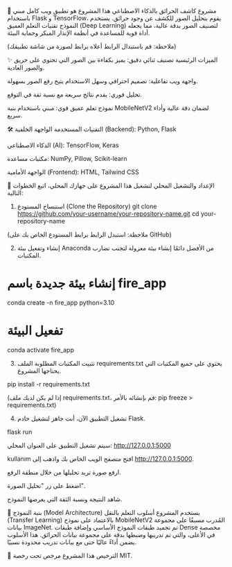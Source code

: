🤖 مشروع كاشف الحرائق بالذكاء الاصطناعي
هذا المشروع هو تطبيق ويب كامل مبني باستخدام Flask و TensorFlow، يقوم بتحليل الصور للكشف عن وجود حرائق. يستخدم النموذج تقنيات التعلم العميق (Deep Learning) لتصنيف الصور بدقة عالية، مما يجعله أداة قوية للمساعدة في أنظمة الإنذار المبكر وحماية البيئة.

(ملاحظة: قم باستبدال الرابط أعلاه برابط لصورة من شاشة تطبيقك)

✨ الميزات الرئيسية
تصنيف ثنائي دقيق: يميز بكفاءة بين الصور التي تحتوي على حريق والصور العادية.

واجهة ويب تفاعلية: تصميم احترافي وسهل الاستخدام يتيح رفع الصور بسهولة.

تحليل فوري: يقدم نتائج سريعة مع نسبة ثقة في التوقع.

نموذج تعلم عميق قوي: مبني باستخدام بنية MobileNetV2 لضمان دقة عالية وأداء سريع.

🛠️ التقنيات المستخدمة
الواجهة الخلفية (Backend): Python, Flask

الذكاء الاصطناعي (AI): TensorFlow, Keras

مكتبات مساعدة: NumPy, Pillow, Scikit-learn

الواجهة الأمامية (Frontend): HTML, Tailwind CSS

🚀 الإعداد والتشغيل المحلي
لتشغيل هذا المشروع على جهازك المحلي، اتبع الخطوات التالية:

1. استنساخ المستودع (Clone the Repository)
git clone https://github.com/your-username/your-repository-name.git
cd your-repository-name

(ملاحظة: استبدل الرابط برابط المستودع الخاص بك على GitHub)

2. إنشاء وتفعيل بيئة Anaconda
من الأفضل دائمًا إنشاء بيئة معزولة لتجنب تضارب المكتبات.

# إنشاء بيئة جديدة باسم fire_app
conda create -n fire_app python=3.10

# تفعيل البيئة
conda activate fire_app

3. تثبيت المكتبات المطلوبة
الملف requirements.txt يحتوي على جميع المكتبات التي يحتاجها المشروع.

pip install -r requirements.txt

(إذا لم يكن لديك ملف requirements.txt، قم بإنشائه بالأمر: pip freeze > requirements.txt)

4. تشغيل التطبيق
الآن، أنت جاهز لتشغيل خادم Flask.

flask run

سيتم تشغيل التطبيق على العنوان المحلي: http://127.0.0.1:5000

kullanım
افتح متصفح الويب الخاص بك واذهب إلى http://127.0.0.1:5000.

ارفع صورة تريد تحليلها من خلال منطقة الرفع.

اضغط على زر "تحليل الصورة".

شاهد النتيجة ونسبة الثقة التي يعرضها النموذج.

🧠 بنية النموذج (Model Architecture)
يستخدم المشروع أسلوب التعلم بالنقل (Transfer Learning) بالاعتماد على نموذج MobileNetV2 المُدرب مسبقًا على مجموعة بيانات ImageNet. تم تجميد طبقات النموذج الأساسي وإضافة طبقات Dense مخصصة في الأعلى، والتي تم تدريبها وضبطها بدقة على مجموعة بيانات الحرائق. هذا الأسلوب يضمن أداءً عاليًا حتى مع بيانات تدريب محدودة نسبيًا.

📄 الترخيص
هذا المشروع مرخص تحت رخصة MIT.

